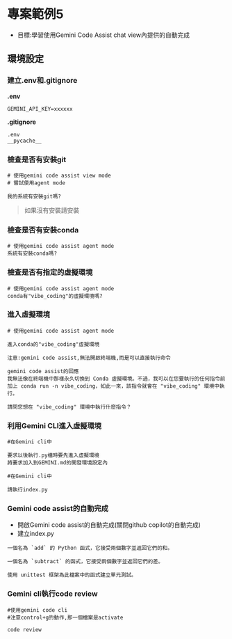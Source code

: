 # 專案範例5

- 目標:學習使用Gemini Code Assist chat view內提供的自動完成

## 環境設定
### 建立.env和.gitignore

**.env**

```
GEMINI_API_KEY=xxxxxx
```

**.gitignore**

```
.env
__pycache__
```

### 檢查是否有安裝git

```
# 使用gemini code assist view mode
# 嘗試使用agent mode

我的系統有安裝git嗎?
```

> 如果沒有安裝請安裝

### 檢查是否有安裝conda

```
# 使用gemini code assist agent mode
系統有安裝conda嗎?
```


### 檢查是否有指定的虛擬環境

```
# 使用gemini code assist agent mode
conda有"vibe_coding"的虛擬環境嗎?
```

### 進入虛擬環境

```
# 使用gemini code assist agent mode

進入conda的"vibe_coding"虛擬環境

注意:gemini code assist,無法開啟終端機,而是可以直接執行命令
```

```
gemini code assist的回應
我無法像在終端機中那樣永久切換到 Conda 虛擬環境。不過，我可以在您要執行的任何指令前加上 conda run -n vibe_coding，如此一來，該指令就會在 "vibe_coding" 環境中執行。

請問您想在 "vibe_coding" 環境中執行什麼指令？
```

### 利用Gemini CLI進入虛擬環境

```
#在Gemini cli中

要求以後執行.py檔時要先進入虛擬環境
將要求加入到GEMINI.md的開發環境設定內
```

```
#在Gemini cli中

請執行index.py
```

### Gemini code assist的自動完成

- 開啟Gemini code assist的自動完成(關閉github copilot的自動完成)
- 建立index.py

```
一個名為 `add` 的 Python 函式，它接受兩個數字並返回它們的和。
```

```
一個名為 `subtract` 的函式，它接受兩個數字並返回它們的差。
```


```
使用 unittest 框架為此檔案中的函式建立單元測試。
```

### Gemini cli執行code review

```
#使用gemini code cli
#注意control+g的動作,那一個檔案是activate

code review
```


